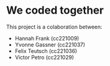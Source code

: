 # We coded together

This project is a colaboration between:

- Hannah Frank (cc221009)
- Yvonne Gassner (cc221037)
- Felix Teutsch (cc221036)
- Victor Petro (cc221029)
